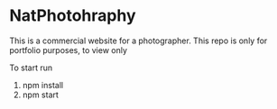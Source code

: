 # NatPhotohraphy

This is a commercial website for a photographer.
This repo is only for portfolio purposes, to view only

To start run 
1. npm install
2. npm start


